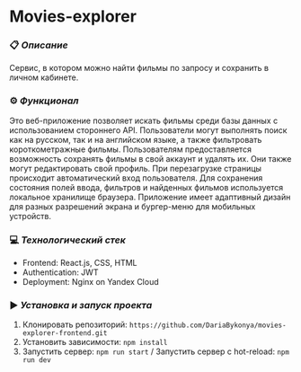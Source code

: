 # Movies-explorer

### :clipboard: *Описание*
Сервис, в котором можно найти фильмы по запросу и сохранить в личном кабинете.

### :gear: *Функционал*
Это веб-приложение позволяет искать фильмы среди базы данных с использованием стороннего API. Пользователи могут выполнять поиск как на русском, так и на английском языке, а также фильтровать короткометражные фильмы. Пользователям предоставляется возможность сохранять фильмы в свой аккаунт и удалять их. Они также могут редактировать свой профиль. При перезагрузке страницы происходит автоматический вход пользователя. Для сохранения состояния полей ввода, фильтров и найденных фильмов используется локальное хранилище браузера. 
Приложение имеет адаптивный дизайн для разных разрешений экрана и бургер-меню для мобильных устройств.

### :computer: *Технологический стек*
- Frontend: React.js, CSS, HTML
- Authentication: JWT
- Deployment: Nginx on Yandex Cloud

### :arrow_forward: *Установка и запуск проекта*
1. Клонировать репозиторий:  `https://github.com/DariaBykonya/movies-explorer-frontend.git`
2. Установить зависимости: `npm install`
3. Запустить сервер: `npm run start` / Запустить сервер с hot-reload: `npm run dev`
